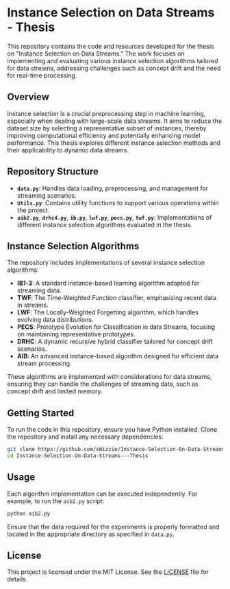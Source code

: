 # Instance Selection on Data Streams - Thesis

This repository contains the code and resources developed for the thesis on "Instance Selection on Data Streams." The work focuses on implementing and evaluating various instance selection algorithms tailored for data streams, addressing challenges such as concept drift and the need for real-time processing.

## Overview

Instance selection is a crucial preprocessing step in machine learning, especially when dealing with large-scale data streams. It aims to reduce the dataset size by selecting a representative subset of instances, thereby improving computational efficiency and potentially enhancing model performance. This thesis explores different instance selection methods and their applicability to dynamic data streams.

## Repository Structure

- **`data.py`**: Handles data loading, preprocessing, and management for streaming scenarios.
- **`Utils.py`**: Contains utility functions to support various operations within the project.
- **`aib2.py`**, **`drhc4.py`**, **`ib.py`**, **`lwf.py`**, **`pecs.py`**, **`twf.py`**: Implementations of different instance selection algorithms evaluated in the thesis.

## Instance Selection Algorithms

The repository includes implementations of several instance selection algorithms:

- **IB1-3**: A standard instance-based learning algorithm adapted for streaming data.
- **TWF**: The Time-Weighted Function classifier, emphasizing recent data in streams.
- **LWF**: The Locally-Weighted Forgetting algorithm, which handles evolving data distributions.
- **PECS**: Prototype Evolution for Classification in data Streams, focusing on maintaining representative prototypes.
- **DRHC**: A dynamic recursive hybrid classifier tailored for concept drift scenarios.
- **AIB**: An advanced instance-based algorithm designed for efficient data stream processing.

These algorithms are implemented with considerations for data streams, ensuring they can handle the challenges of streaming data, such as concept drift and limited memory.

## Getting Started

To run the code in this repository, ensure you have Python installed. Clone the repository and install any necessary dependencies:

```bash
git clone https://github.com/xWizzie/Instance-Selection-On-Data-Streams---Thesis.git
cd Instance-Selection-On-Data-Streams---Thesis
```

## Usage

Each algorithm implementation can be executed independently. For example, to run the `aib2.py` script:

```bash
python aib2.py
```

Ensure that the data required for the experiments is properly formatted and located in the appropriate directory as specified in `data.py`.

## License

This project is licensed under the MIT License. See the [LICENSE](LICENSE) file for details.
